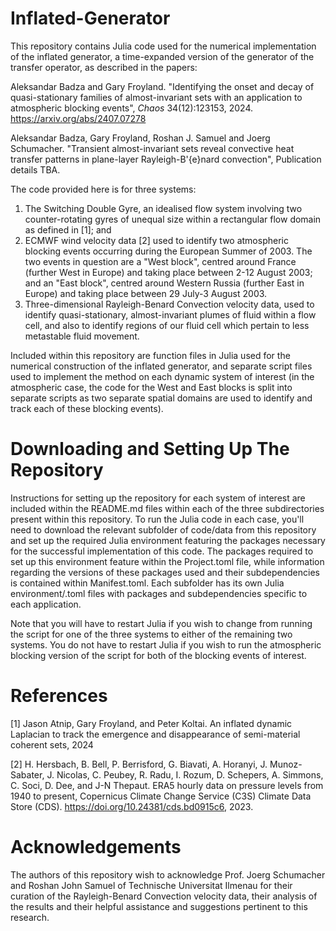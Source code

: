 # Inflated-Generator
This repository contains Julia code used for the numerical implementation of the inflated generator, a time-expanded version of the generator of the transfer operator, as described in the papers:

Aleksandar Badza and Gary Froyland. "Identifying the onset and decay of quasi-stationary families of almost-invariant sets
with an application to atmospheric blocking events", <i>Chaos</i> 34(12):123153, 2024.  https://arxiv.org/abs/2407.07278

Aleksandar Badza, Gary Froyland, Roshan J. Samuel and Joerg Schumacher. "Transient almost-invariant sets reveal convective heat transfer patterns in plane-layer Rayleigh-B\'{e}nard convection", Publication details TBA.

The code provided here is for three systems:

1. The Switching Double Gyre, an idealised flow system involving two counter-rotating gyres of unequal size within a rectangular flow domain as defined in [1]; and
2. ECMWF wind velocity data [2] used to identify two atmospheric blocking events occurring during the European Summer of 2003. The two events in question are a "West block", centred around France (further West in Europe) and taking place between 2-12 August 2003; and an "East block", centred around Western Russia (further East in Europe) and taking place between 29 July-3 August 2003.
3. Three-dimensional Rayleigh-Benard Convection velocity data, used to identify quasi-stationary, almost-invariant plumes of fluid within a flow cell, and also to identify regions of our fluid cell which pertain to less metastable fluid movement.

Included within this repository are function files in Julia used for the numerical construction of the inflated generator, and separate script files used to implement the method on each dynamic system of interest (in the atmospheric case, the code for the West and East blocks is split into separate scripts as two separate spatial domains are used to identify and track each of these blocking events).

# Downloading and Setting Up The Repository

Instructions for setting up the repository for each system of interest are included within the README.md files within each of the three subdirectories present within this repository. To run the Julia code in each case, you'll need to download the relevant subfolder of code/data from this repository and set up the required Julia environment featuring the packages necessary for the successful implementation of this code. The packages required to set up this environment feature within the Project.toml file, while information regarding the versions of these packages used and their subdependencies is contained within Manifest.toml. Each subfolder has its own Julia environment/.toml files with packages and subdependencies specific to each application.

Note that you will have to restart Julia if you wish to change from running the script for one of the three systems to either of the remaining two systems. You do not have to restart Julia if you wish to run the atmospheric blocking version of the script for both of the blocking events of interest.

# References

[1] Jason Atnip, Gary Froyland, and Peter Koltai. An inflated dynamic Laplacian to track the emergence and disappearance of semi-material coherent sets, 2024

[2] H. Hersbach, B. Bell, P. Berrisford, G. Biavati, A. Horanyi, J. Munoz-Sabater, J. Nicolas, C. Peubey, R. Radu, I. Rozum, D. Schepers, A. Simmons, C. Soci, D. Dee, and J-N Thepaut. ERA5 hourly data on pressure levels from 1940 to present, Copernicus Climate Change Service (C3S) Climate Data Store (CDS). https://doi.org/10.24381/cds.bd0915c6, 2023.

# Acknowledgements

The authors of this repository wish to acknowledge Prof. Joerg Schumacher and Roshan John Samuel of Technische Universitat Ilmenau for their curation of the Rayleigh-Benard Convection velocity data, their analysis of the results and their helpful assistance and suggestions pertinent to this research.